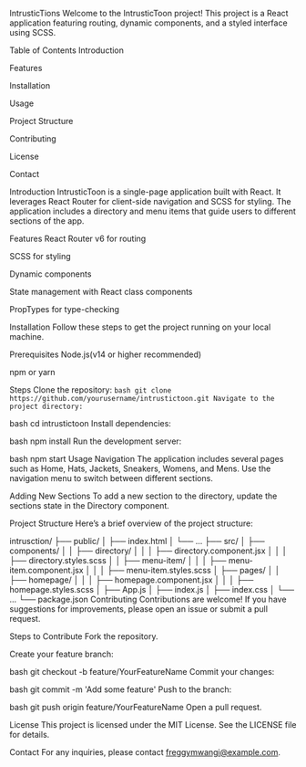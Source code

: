 IntrusticTions
Welcome to the IntrusticToon project! This project is a React application featuring routing, dynamic components, and a styled interface using SCSS.

Table of Contents
Introduction

Features

Installation

Usage

Project Structure

Contributing

License

Contact

Introduction
IntrusticToon is a single-page application built with React. It leverages React Router for client-side navigation and SCSS for styling. The application includes a directory and menu items that guide users to different sections of the app.

Features
  React Router v6 for routing

SCSS for styling

Dynamic components

State management with React class components

PropTypes for type-checking

Installation
Follow these steps to get the project running on your local machine.

Prerequisites
  Node.js(v14 or higher recommended)

npm or yarn

Steps
Clone the repository:
      ```
      bash
      git clone https://github.com/yourusername/intrustictoon.git
      Navigate to the project directory:
      ```

bash
cd intrustictoon
Install dependencies:

bash
npm install
Run the development server:

bash
npm start
Usage
Navigation
The application includes several pages such as Home, Hats, Jackets, Sneakers, Womens, and Mens. Use the navigation menu to switch between different sections.

Adding New Sections
To add a new section to the directory, update the sections state in the Directory component.

Project Structure
Here’s a brief overview of the project structure:

intrusction/
              ├── public/
              │   ├── index.html
              │   └── ...
              ├── src/
              │   ├── components/
              │   │   ├── directory/
              │   │   │   ├── directory.component.jsx
              │   │   │   ├── directory.styles.scss
              │   │   ├── menu-item/
              │   │   │   ├── menu-item.component.jsx
              │   │   │   ├── menu-item.styles.scss
              │   ├── pages/
              │   │   ├── homepage/
              │   │   │   ├── homepage.component.jsx
              │   │   │   ├── homepage.styles.scss
              │   ├── App.js
              │   ├── index.js
              │   ├── index.css
              │   └── ...
              └── package.json
Contributing
Contributions are welcome! If you have suggestions for improvements, please open an issue or submit a pull request.

Steps to Contribute
Fork the repository.

Create your feature branch:

bash
git checkout -b feature/YourFeatureName
Commit your changes:

bash
git commit -m 'Add some feature'
Push to the branch:

bash
git push origin feature/YourFeatureName
Open a pull request.

License
This project is licensed under the MIT License. See the LICENSE file for details.

Contact
For any inquiries, please contact freggymwangi@example.com.
